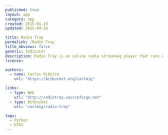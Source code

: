 ```yaml
---
published: true
layout: app
category: app
created: 2015-01-19
updated: 2015-04-28

title: Radio Tray
permalink: /Radio Tray
title_obvious: false
generic: Indicator
description: Radio Tray is an online radio streaming player that runs on a Linux system tray. Its goal is to have the minimum interface possible, making it very straightforward to use.
license:

authors:
  - name: Carlos Ribeiro
    url: "https://bitbucket.org/carlmig"

links:
  - type: Web
    url: "http://radiotray.sourceforge.net"
  - type: Bitbucket
    url: "carlmig/radio-tray"

tags:
  - Python
  - GTK2
---
```

